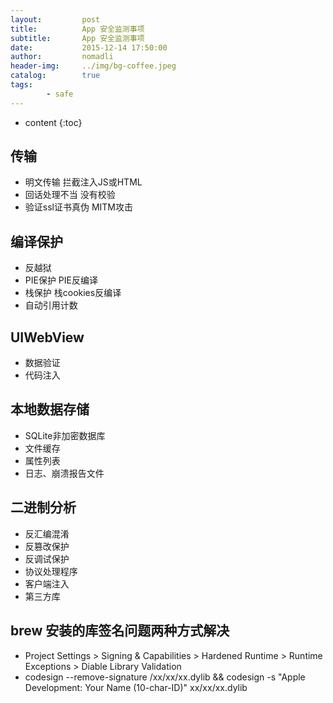 ```yaml
---
layout:         post
title:          App 安全监测事项
subtitle:       App 安全监测事项
date:           2015-12-14 17:50:00
author:         nomadli
header-img:     ../img/bg-coffee.jpeg
catalog:        true
tags:
        - safe
---
```


* content
{:toc}

## 传输
- 明文传输 拦截注入JS或HTML
- 回话处理不当 没有校验
- 验证ssl证书真伪 MITM攻击

## 编译保护
- 反越狱
- PIE保护 PIE反编译
- 栈保护 栈cookies反编译
- 自动引用计数

## UIWebView
- 数据验证
- 代码注入

## 本地数据存储
- SQLite非加密数据库
- 文件缓存
- 属性列表
- 日志、崩溃报告文件

## 二进制分析
- 反汇编混淆
- 反篡改保护
- 反调试保护
- 协议处理程序
- 客户端注入
- 第三方库

## brew 安装的库签名问题两种方式解决
- Project Settings > Signing & Capabilities > Hardened Runtime > Runtime Exceptions > Diable Library Validation
- codesign --remove-signature /xx/xx/xx.dylib && codesign -s "Apple Development: Your Name (10-char-ID)" xx/xx/xx.dylib
